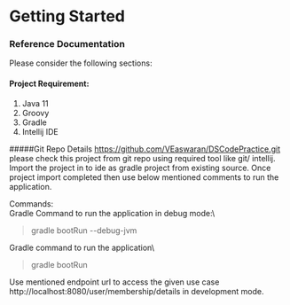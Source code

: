 # Getting Started

### Reference Documentation
Please consider the following sections:

#### Project Requirement:
1. Java 11
2. Groovy
3. Gradle
4. Intellij IDE


#####Git Repo Details
https://github.com/VEaswaran/DSCodePractice.git \
please check this project from git repo using required tool like git/ intellij. Import the project in to ide as gradle project from existing source. Once project import completed then use below mentioned comments to run the application. 


Commands:\
Gradle Command to run  the application in debug mode:\
>gradle bootRun --debug-jvm

Gradle command to run  the application\
>gradle bootRun


Use mentioned endpoint url to access the given use case http://localhost:8080/user/membership/details in development mode.




   

